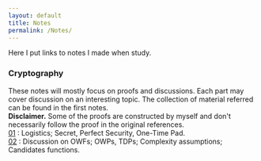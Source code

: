 ```yaml
---
layout: default
title: Notes
permalink: /Notes/
---
```

Here I put links to notes I made when study.

### Cryptography  
These notes will mostly focus on proofs and discussions. Each part may cover discussion on an interesting topic. The collection of material referred can be found in the first notes.  
**Disclaimer.** Some of the proofs are constructed by myself and don't necessarily follow the proof in the original references.  
[01](https://jiyuzhang1994.github.io/CryptoLec01/) : Logistics; Secret, Perfect Security, One-Time Pad.  
[02](https://jiyuzhang1994.github.io/CryptoLec02/) : Discussion on OWFs; OWPs, TDPs; Complexity assumptions; Candidates functions.